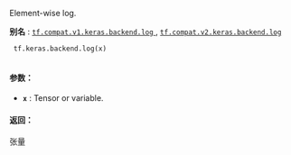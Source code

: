 Element-wise log.

**别名** : [ `tf.compat.v1.keras.backend.log` ](/api_docs/python/tf/keras/backend/log), [ `tf.compat.v2.keras.backend.log` ](/api_docs/python/tf/keras/backend/log)

```
 tf.keras.backend.log(x)
 
```

#### 参数：
- **`x`** : Tensor or variable.


#### 返回：
张量


